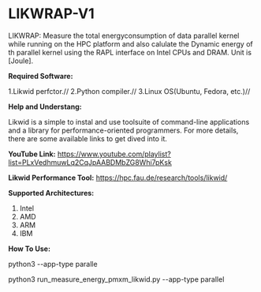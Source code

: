 # LIKWRAP-V1

LIKWRAP:	Measure the total energyconsumption of data parallel kernel while running on the HPC platform and also calulate the Dynamic energy of th parallel kernel using the RAPL interface on Intel CPUs and DRAM. Unit is [Joule].


**Required Software:**

1.Likwid perfctor.//
2.Python compiler.//
3.Linux OS(Ubuntu, Fedora, etc.)//

**Help and Understang:**

Likwid is a simple to instal and use toolsuite of command-line applications and a library for performance-oriented programmers. For more details, there are some available links to get dived into it.

**YouTube Link:**
https://www.youtube.com/playlist?list=PLxVedhmuwLq2CqJpAABDMbZG8Whi7pKsk

**Likwid Performance Tool:**
https://hpc.fau.de/research/tools/likwid/

**Supported Architectures:**

1. Intel
2. AMD
3. ARM
4. IBM

**How To Use:**

python3 <scriptname> --app-type paralle

python3 run_measure_energy_pmxm_likwid.py --app-type parallel






